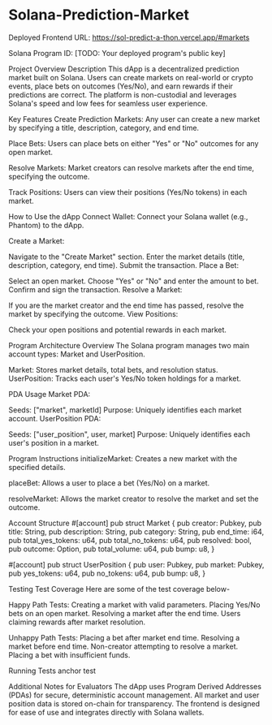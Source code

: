 # Solana-Prediction-Market

Deployed Frontend URL: https://sol-predict-a-thon.vercel.app/#markets

Solana Program ID: [TODO: Your deployed program's public key]

Project Overview
Description
This dApp is a decentralized prediction market built on Solana. Users can create markets on real-world or crypto events, place bets on outcomes (Yes/No), and earn rewards if their predictions are correct. The platform is non-custodial and leverages Solana's speed and low fees for seamless user experience.

Key Features
Create Prediction Markets: Any user can create a new market by specifying a title, description, category, and end time.

Place Bets: Users can place bets on either "Yes" or "No" outcomes for any open market.

Resolve Markets: Market creators can resolve markets after the end time, specifying the outcome.

Track Positions: Users can view their positions (Yes/No tokens) in each market.

How to Use the dApp
Connect Wallet: Connect your Solana wallet (e.g., Phantom) to the dApp.

Create a Market:

Navigate to the "Create Market" section. Enter the market details (title, description, category, end time). Submit the transaction. Place a Bet:

Select an open market. Choose "Yes" or "No" and enter the amount to bet. Confirm and sign the transaction. Resolve a Market:

If you are the market creator and the end time has passed, resolve the market by specifying the outcome. View Positions:

Check your open positions and potential rewards in each market.

Program Architecture
Overview The Solana program manages two main account types: Market and UserPosition.

Market: Stores market details, total bets, and resolution status. UserPosition: Tracks each user's Yes/No token holdings for a market.

PDA Usage
Market PDA:

Seeds: ["market", marketId] Purpose: Uniquely identifies each market account. UserPosition PDA:

Seeds: ["user_position", user, market] Purpose: Uniquely identifies each user's position in a market.

Program Instructions
initializeMarket: Creates a new market with the specified details.

placeBet: Allows a user to place a bet (Yes/No) on a market.

resolveMarket: Allows the market creator to resolve the market and set the outcome.

Account Structure
#[account] pub struct Market { pub creator: Pubkey, pub title: String, pub description: String, pub category: String, pub end_time: i64, pub total_yes_tokens: u64, pub total_no_tokens: u64, pub resolved: bool, pub outcome: Option, pub total_volume: u64, pub bump: u8, }

#[account] pub struct UserPosition { pub user: Pubkey, pub market: Pubkey, pub yes_tokens: u64, pub no_tokens: u64, pub bump: u8, }

Testing
Test Coverage
Here are some of the test coverage below-

Happy Path Tests: Creating a market with valid parameters. Placing Yes/No bets on an open market. Resolving a market after the end time. Users claiming rewards after market resolution.

Unhappy Path Tests: Placing a bet after market end time. Resolving a market before end time. Non-creator attempting to resolve a market. Placing a bet with insufficient funds.

Running Tests
anchor test

Additional Notes for Evaluators
The dApp uses Program Derived Addresses (PDAs) for secure, deterministic account management. All market and user position data is stored on-chain for transparency. The frontend is designed for ease of use and integrates directly with Solana wallets.
